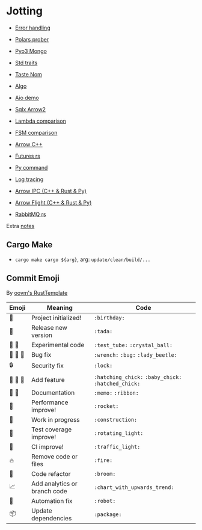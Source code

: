 # Jotting

- [Error handling](./error-handling/README.md)

- [Polars prober](./polars-prober/README.md)

- [Pyo3 Mongo](./pyo3mongo/README.md)

- [Std traits](./std-traits/README.md)

- [Taste Nom](./taste-nom/README.md)

- [Algo](./algo/README.md)

- [Aio demo](./aio-demo/README.md)

- [Sqlx Arrow2](./sqlx-arrow2/README.md)

- [Lambda comparison](./lambda-comparison/README.md)

- [FSM comparison](./fsm/README.md)

- [Arrow C++](./arrow-cpp/README.md)

- [Futures rs](./fut-rs/README.md)

- [Py command](./pycmd/README.md)

- [Log tracing](./log-tracing/README.md)

- [Arrow IPC (C++ & Rust & Py)](./arrow-ipc/README.md)

- [Arrow Flight (C++ & Rust & Py)](./arrow-flight/README.md)

- [RabbitMQ rs](./rbmq-rs/README.md)

Extra [notes](./notes.md)

## Cargo Make

- `cargo make cargo ${arg}`, arg: `update/clean/build/...`

## Commit Emoji

By [oovm's RustTemplate](https://github.com/oovm/RustTemplate)

| Emoji    | Meaning                      | Code                                                |
| -------- | ---------------------------- | --------------------------------------------------- |
| 🎂       | Project initialized!         | `:birthday:`                                        |
| 🎉       | Release new version          | `:tada:`                                            |
| 🧪 🔮    | Experimental code            | `:test_tube:` `:crystal_ball:`                      |
| 🔧 🐛 🐞 | Bug fix                      | `:wrench:` `:bug:` `:lady_beetle:`                  |
| 🔒       | Security fix                 | `:lock:`                                            |
| 🐣 🐤 🐥 | Add feature                  | `:hatching_chick:` `:baby_chick:` `:hatched_chick:` |
| 📝 🎀    | Documentation                | `:memo:` `:ribbon:`                                 |
| 🚀       | Performance improve!         | `:rocket:`                                          |
| 🚧       | Work in progress             | `:construction:`                                    |
| 🚨       | Test coverage improve!       | `:rotating_light:`                                  |
| 🚥       | CI improve!                  | `:traffic_light:`                                   |
| 🔥       | Remove code or files         | `:fire:`                                            |
| 🧹       | Code refactor                | `:broom:`                                           |
| 📈       | Add analytics or branch code | `:chart_with_upwards_trend:`                        |
| 🤖       | Automation fix               | `:robot:`                                           |
| 📦       | Update dependencies          | `:package:`                                         |
